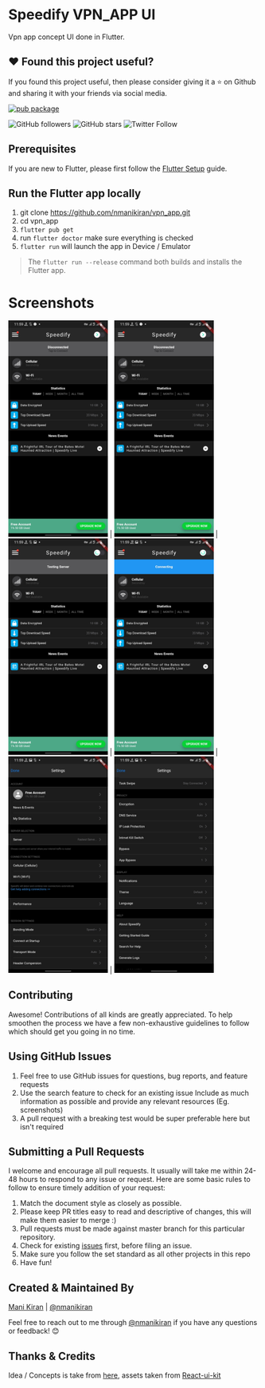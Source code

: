# Speedify VPN_APP UI

Vpn app concept UI done in Flutter.

## ❤️ Found this project useful?
If you found this project useful, then please consider giving it a ⭐️ on Github and sharing it with your friends via social media.

[![pub package](https://img.shields.io/badge/platform-flutter-blue.svg)](https://github.com/nmanikiran/vpn_app)


![GitHub followers](https://img.shields.io/github/followers/nmanikiran?label=Follow&style=social) ![GitHub stars](https://img.shields.io/github/stars/nmanikiran/vpn_app?style=social)
![Twitter Follow](https://img.shields.io/twitter/follow/nmanikiran?label=follow&style=social)


## Prerequisites
If you are new to Flutter, please first follow the [Flutter Setup](https://flutter.dev/docs/get-started/install) guide.

## Run the Flutter app locally
1. git clone https://github.com/nmanikiran/vpn_app.git
1. cd vpn_app
1. `flutter pub get`
1. run `flutter doctor` make sure everything is checked
1. `flutter run` will launch the app in Device / Emulator

> The `flutter run --release` command both builds and installs the Flutter app.




# Screenshots

<img src="assets/Screen/Screen1.jpg" width="200px"> |
<img src="assets/Screen/Screen1.jpg" width="200px"> |
<img src="assets/Screen/Screen2.jpg" width="200px"> |
<img src="assets/Screen/Screen3.jpg" width="200px"> |
<img src="assets/Screen/Screen4.jpg" width="200px"> |
<img src="assets/Screen/Screen5.jpg" width="200px">


## Contributing
Awesome! Contributions of all kinds are greatly appreciated. To help smoothen the process we have a few non-exhaustive guidelines to follow which should get you going in no time.

## Using GitHub Issues
1. Feel free to use GitHub issues for questions, bug reports, and feature requests
1. Use the search feature to check for an existing issue
Include as much information as possible and provide any relevant resources (Eg. screenshots)
1. A pull request with a breaking test would be super preferable here but isn't required

## Submitting a Pull Requests
I welcome and encourage all pull requests. It usually will take me within 24-48 hours to respond to any issue or request. Here are some basic rules to follow to ensure timely addition of your request:

1. Match the document style as closely as possible.
1. Please keep PR titles easy to read and descriptive of changes, this will make them easier to merge :)
1. Pull requests must be made against master branch for this particular repository.
1. Check for existing [issues](https://github.com/nmanikiran/vpn_app/issues) first, before filing an issue.
1. Make sure you follow the set standard as all other projects in this repo
1. Have fun!


## Created & Maintained By
[Mani Kiran](https://github.com/nmanikiran) | [@nmanikiran](https://twitter.com/nmanikiran)

Feel free to reach out to me through [@nmanikiran](https://twitter.com/messages/1564952526-1564952526) if you have any questions or feedback! 😊

## Thanks & Credits

Idea / Concepts is take from [here](https://project365.design/2018/10/05/day-278-vpn-mobile-app-ui-kit-sketch-freebie/), assets taken from [React-ui-kit](https://github.com/react-ui-kit/dribbble2react/tree/master/vpn-app)
